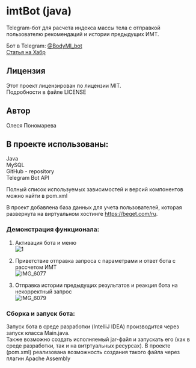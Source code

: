 # imtBot (java)  
Telegram-бот для расчета индекса массы тела с отправкой пользователю рекомендаций и истории предыдущих ИМТ.   

Бот в Telegram: [@BodyMI_bot](https://t.me/BodyMI_bot)  
[Статья на Хабр](https://habr.com/ru/articles/785752/)
 

## Лицензия  
Этот проект лицензирован по лицензии MIT.  
Подробности в файле LICENSE  

## Автор  
Олеся Пономарева  

## В проекте использованы:  
Java  
MySQL  
GitHub - repository  
Telegram Bot API  

Полный список используемых зависимостей и версий компонентов можно найти в pom.xml  

В проект добавлена база данных для учета пользователей, которая развернута на виртуальном хостинге https://beget.com/ru.

### Демонстрация функционала:  

1. Активация бота и меню    
![1](https://github.com/polesmih/imtBot/assets/77875474/f3583b16-46ba-4797-9941-baf819b2d719)
  
  
2. Приветствие отправка запроса с параметрами и ответ бота с рассчетом ИМТ   
![IMG_6077](https://github.com/polesmih/imtBot/assets/77875474/5a3e923e-56de-4a23-9c12-4df402a6203e)
  
   
3. Отправка истории предыдущих результатов и реакция бота на некорректный запрос     
![IMG_6079](https://github.com/polesmih/imtBot/assets/77875474/2a34980b-0c0f-408d-b8f8-036dd683e8f2)
   
  

  
### Сборка и запуск бота:  
Запуск бота в среде разработки (IntelliJ IDEA) производится через запуск класса Main.java.  
Также возможно создать исполняемый jar-файл и запускать его (как в среде разработки, так и на витртуальных ресурсах). В проекте (pom.xml) реализована возможность создания такого файла через плагин Apache Assembly  
